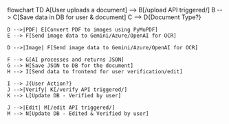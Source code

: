 flowchart TD
    A[User uploads a document] --> B[/upload API triggered/]
    B --> C[Save data in DB for user & document]
    C --> D{Document Type?}
    
    D -->|PDF| E[Convert PDF to images using PyMuPDF]
    E --> F[Send image data to Gemini/Azure/OpenAI for OCR]

    D -->|Image| F[Send image data to Gemini/Azure/OpenAI for OCR]
    
    F --> G[AI processes and returns JSON]
    G --> H[Save JSON to DB for the document]
    H --> I[Send data to frontend for user verification/edit]

    I --> J{User Action?}
    J -->|Verify| K[/verify API triggered/]
    K --> L[Update DB - Verified by user]

    J -->|Edit| M[/edit API triggered/]
    M --> N[Update DB - Edited & Verified by user]
    